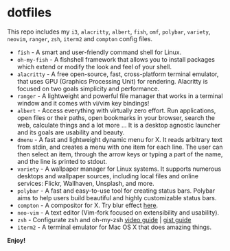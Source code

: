 # dotfiles

This repo includes my `i3`, `alacritty`, `albert`, `fish`, `omf`, `polybar`, `variety`, `neovim`, `ranger`, `zsh`, `iterm2` and `compton` config files.

- `fish` - A smart and user-friendly command shell for Linux.
- `oh-my-fish` - A fishshell framework that allows you to install packages which extend or modify the look and feel of your shell.
- `alacritty` - A free open-source, fast, cross-platform terminal emulator, that uses GPU (Graphics Processing Unit) for rendering. Alacritty is focused on two goals simplicity and performance.
- `ranger` - A lightweight and powerful file manager that works in a terminal window and it comes with vi/vim key bindings!
- `albert` -  Access everything with virtually zero effort. Run applications, open files or their paths, open bookmarks in your browser, search the web, calculate things and a lot more … It is a desktop agnostic launcher and its goals are usability and beauty.
- `dmenu` - A fast and lightweight dynamic menu for X. It reads arbitrary text from stdin, and creates a menu with one item for each line. The user can then select an item, through the arrow keys or typing a part of the name, and the line is printed to stdout.
- `variety` -  A wallpaper manager for Linux systems. It supports numerous desktops and wallpaper sources, including local files and online services: Flickr, Wallhaven, Unsplash, and more.
- `polybar` - A fast and easy-to-use tool for creating status bars. Polybar aims to help users build beautiful and highly customizable status bars.
- `compton` - A compositor for X. Try blur effect [here](https://github.com/Raptazure/compton).
- `neo-vim` - A text editor (Vim-fork focused on extensibility and usability).  
- `zsh` - Configurate zsh and oh-my-zsh [video guide](https://youtu.be/pTW02GMeI74) | [gist guide](https://gist.github.com/kevin-smets/8568070)
- `iterm2` - A terminal emulator for Mac OS X that does amazing things.

**Enjoy!**

